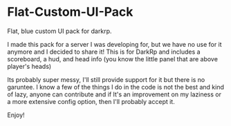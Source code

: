 # Flat-Custom-UI-Pack
Flat, blue custom UI pack for darkrp.

I made this pack for a server I was developing for, but we have no use for it anymore and I decided to share it!
This is for DarkRp and includes a scoreboard, a hud, and head info (you know the little panel that are above player's heads)

Its probably super messy, I'll still provide support for it but there is no garuntee. I know a few of the things I do in the code
is not the best and kind of lazy, anyone can contribute and if It's an improvement on my laziness or a more extensive config
option, then I'll probably accept it.

Enjoy!
